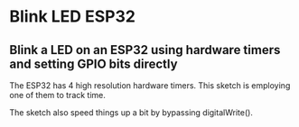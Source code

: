 # Blink LED ESP32 #

## Blink a LED on an ESP32 using hardware timers and setting GPIO bits directly ##

The ESP32 has 4 high resolution hardware timers. This sketch is employing one of them to track time.

The sketch also speed things up a bit by bypassing digitalWrite().


